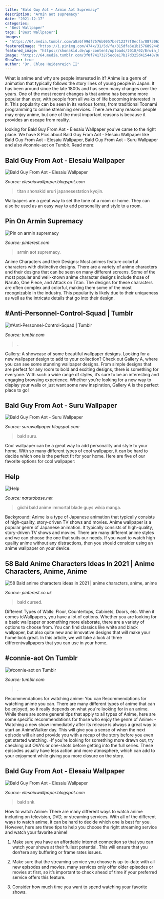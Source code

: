 ```yaml
---
title: "Bald Guy Aot ~ Armin Aot Supremacy"
description: "Armin aot supremacy"
date: "2021-12-17"
categories:
- "Best Wallpaper"
tags: ["Best Wallpaper"]
images:
- "https://64.media.tumblr.com/a8a6f99df7576b0057be712377f0ecfa/8873063cc6e87499-d2/s1280x1920/cc092d2946e0c6a6eea88ded82a24b7226615fa7.png"
featuredImage: "https://i.pinimg.com/474x/31/5d/fa/315dfa6e1b15768924459431fd4976fa.jpg"
featured_image: "https://shonakid.de/wp-content/uploads/2018/02/Erwin_Smith_Anime_character_image.png"
image: "https://64.media.tumblr.com/3f0f74173275ec0e17b17d325d415448/9a94794f07db5f38-d7/s250x250_c1/a52f4f2e2904886a37672f34ade69a3805e101de.png"
ShowToc: true
author: "Dr. Chloe Heidenreich II"
---
```



What is anime and why are people interested in it?
Anime is a genre of animation that typically follows the story lines of young people in Japan. It has been around since the late 1800s and has seen many changes over the years. One of the most recent changes is that anime has become more popular than ever, with people from all walks of life becoming interested in it. This popularity can be seen in its various forms, from traditional Toonami programming to online streaming services. There are many reasons people may enjoy anime, but one of the most important reasons is because it provides an escape from reality.

	

		
looking for Bald Guy From Aot - Elesaiu Wallpaper you've came to the right place. We have 8 Pics about Bald Guy From Aot - Elesaiu Wallpaper like Bald Guy From Aot - Elesaiu Wallpaper, Bald Guy From Aot - Suru Wallpaper and also #connie-aot on Tumblr. Read more:
		
    
## Bald Guy From Aot - Elesaiu Wallpaper

<img loading=lazy src="https://shonakid.de/wp-content/uploads/2018/02/Erwin_Smith_Anime_character_image.png" onerror="this.onerror=null;this.src='https://tse3.mm.bing.net/th?id=OIP.InM8Ym5vjbdzuxtkIarDzQHaHa&amp;pid=15.1';" alt="Bald Guy From Aot - Elesaiu Wallpaper">

_Source: elesaiuwallpaper.blogspot.com_

>titan shonakid eruri japanesestation kyojin. 

	

Wallpapers are a great way to set the tone of a room or home. They can also be used as an easy way to add personality and style to a room.

    
## Pin On Armin Supremacy

<img loading=lazy src="https://i.pinimg.com/originals/55/68/6c/55686cafdd8bc1eab36899e3939a2d3d.jpg" onerror="this.onerror=null;this.src='https://tse4.mm.bing.net/th?id=OIP.rO8wUyg30SW6wdPc2R2YnwHaGW&amp;pid=15.1';" alt="Pin on armin supremacy">

_Source: pinterest.com_

>armin aot supremacy. 

	

Anime Characters and their Designs: Most animes feature colorful characters with distinctive designs.
There are a variety of anime characters and their designs that can be seen on many different screens. Some of the most popular and well-known anime character designs include those of Naruto, One Piece, and Attack on Titan. The designs for these characters are often complex and colorful, making them some of the most recognizable in the industry. This popularity is likely due to their uniqueness as well as the intricate details that go into their design.

    
## #Anti-Personnel-Control-Squad | Tumblr

<img loading=lazy src="https://64.media.tumblr.com/a8a6f99df7576b0057be712377f0ecfa/8873063cc6e87499-d2/s1280x1920/cc092d2946e0c6a6eea88ded82a24b7226615fa7.png" onerror="this.onerror=null;this.src='https://tse3.mm.bing.net/th?id=OIP.FE0uJCxRVVpU7o5ddnlB2wHaEK&amp;pid=15.1';" alt="#Anti-Personnel-Control-Squad | Tumblr">

_Source: tumblr.com_

>. 

	

Gallery: A showcase of some beautiful wallpaper designs.
Looking for a new wallpaper design to add to your collection? Check out Gallery A, where you can see some stunning wallpaper designs. From simple designs that are perfect for any room to bold and exciting designs, there is something for everyone. With such a wide range of styles, it’s sure to be an interesting and engaging browsing experience. Whether you’re looking for a new way to display your walls or just want some new inspiration, Gallery A is the perfect place to go!





	
	
    
## Bald Guy From Aot - Suru Wallpaper

<img loading=lazy src="https://lh6.googleusercontent.com/proxy/tMSBqy3amWi-HxXz34Z0Vf3tr3nwzG-YmU7HXfNKYnnvD2Dl9a9k4cyz7By9jSmqA1XXoBO0rDc5M6JIoE86VdWh=w1200-h630-p-k-no-nu" onerror="this.onerror=null;this.src='https://tse3.mm.bing.net/th?id=OIP.J1a1IrAQ7UE3ylIr-MtjXAHaD4&amp;pid=15.1';" alt="Bald Guy From Aot - Suru Wallpaper">

_Source: suruwallpaper.blogspot.com_

>bald suru. 

	

Cool wallpaper can be a great way to add personality and style to your home. With so many different types of cool wallpaper, it can be hard to decide which one is the perfect fit for your home. Here are five of our favorite options for cool wallpaper: 

    
## Help

<img loading=lazy src="http://img3.wikia.nocookie.net/__cb20110606094222/manjipedia/images/f/fa/Giichi1.jpg" onerror="this.onerror=null;this.src='https://tse1.mm.bing.net/th?id=OIP.s-SXfghDMoPvE35hyPsqFgHaLU&amp;pid=15.1';" alt="Help">

_Source: narutobase.net_

>giichi bald anime immortal blade guys wikia manga. 

	

Background: Anime is a type of Japanese animation that typically consists of high-quality, story-driven TV shows and movies.
Anime wallpaper is a popular genre of Japanese animation. It typically consists of high-quality, story-driven TV shows and movies. There are many different anime styles and we can choose the one that suits our needs. If you want to watch high quality anime without any distractions, then you should consider using an anime wallpaper on your device.

    
## 58 Bald Anime Characters Ideas In 2021 | Anime Characters, Anime, Anime

<img loading=lazy src="https://i.pinimg.com/474x/31/5d/fa/315dfa6e1b15768924459431fd4976fa.jpg" onerror="this.onerror=null;this.src='https://tse2.mm.bing.net/th?id=OIP.t4L5gpUGIvhjp_ryXmy18wAAAA&amp;pid=15.1';" alt="58 Bald anime characters ideas in 2021 | anime characters, anime, anime">

_Source: pinterest.co.uk_

>bald cursed. 

	

Different Types of Walls: Floor, Countertops, Cabinets, Doors, etc.
When it comes toWallpapers, you have a lot of options. Whether you are looking for a basic wallpaper or something more elaborate, there are a variety of options to choose from. You can find classics like white and black wallpaper, but also quite new and innovative designs that will make your home look great. In this article, we will take a look at three differentwallpapers that you can use in your home.

    
## #connie-aot On Tumblr

<img loading=lazy src="https://64.media.tumblr.com/3f0f74173275ec0e17b17d325d415448/9a94794f07db5f38-d7/s250x250_c1/a52f4f2e2904886a37672f34ade69a3805e101de.png" onerror="this.onerror=null;this.src='https://tse2.mm.bing.net/th?id=OIP.Se8o48gBIfLNP4wcGd1mAwAAAA&amp;pid=15.1';" alt="#connie-aot on Tumblr">

_Source: tumblr.com_

>. 

	

Recommendations for watching anime: You can
Recommendations for watching anime you can. There are many different types of anime that can be enjoyed, so it really depends on what you're looking for in an anime. While there are some general tips that apply to all types of Anime, here are some specific recommendations for those who enjoy the genre of Anime: 
-Watching a new show immediately after its release is always a great way to start an AnimeWalker day. This will give you a sense of when the next episode will air and provide you with a recap of the story before you even get started watching. 
-If you're looking for something more drawn out, try checking out OVA's or one-shots before getting into the full series. These episodes usually have less action and more atmosphere, which can add to your enjoyment while giving you more closure on the story.

    
## Bald Guy From Aot - Elesaiu Wallpaper

<img loading=lazy src="https://s3.narvii.com/image/ep7kybyszv753yd6jdphuq3dsfgm37fo_hq.jpg" onerror="this.onerror=null;this.src='https://tse3.mm.bing.net/th?id=OIP.rzlt3_2KyZAZD7uTr4n0zQHaEK&amp;pid=15.1';" alt="Bald Guy From Aot - Elesaiu Wallpaper">

_Source: elesaiuwallpaper.blogspot.com_

>bald snk. 

	

How to watch Anime: There are many different ways to watch anime including on television, DVD, or streaming services.
With all of the different ways to watch anime, it can be hard to decide which one is best for you. However, here are three tips to help you choose the right streaming service and watch your favorite anime!
1. Make sure you have an affordable internet connection so that you can watch your shows at their fullest potential. This will ensure that you don’tera any buffering or frame rates issues.

2. Make sure that the streaming service you choose is up-to-date with all new episodes and movies. many services only offer older episodes or movies at first, so it’s important to check ahead of time if your preferred service offers this feature.

3. Consider how much time you want to spend watching your favorite shows.


